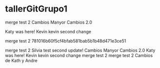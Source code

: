 # tallerGitGrupo1


merge test 2
Cambios Manyor
Cambios 2.0



Katy was here! 
Kevin
kevin second change 

merge test 2
781016b60f5cf4bfab581bab5b1b48d471e3ce51


merge test 2
Silvia test second update!
Cambios Manyor
Cambios 2.0
Katy was here! 
Kevin
kevin second change 
merge test 2
merge test 2
Cambios de Kath y Andre

